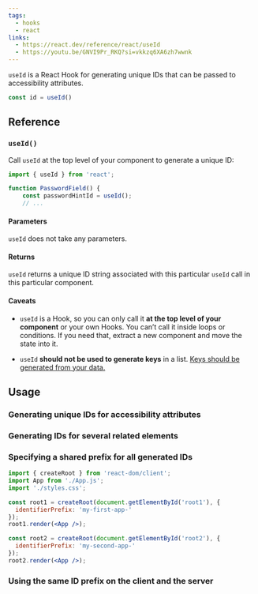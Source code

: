 ```yaml
---
tags:
  - hooks
  - react
links:
  - https://react.dev/reference/react/useId
  - https://youtu.be/GNVI9Pr_RKQ?si=vkkzq6XA6zh7wwnk
---
```

`useId` is a React Hook for generating unique IDs that can be passed to accessibility attributes.

```js
const id = useId()
```
## Reference
### `useId()`
Call `useId` at the top level of your component to generate a unique ID:

```jsx
import { useId } from 'react';

function PasswordField() {  
	const passwordHintId = useId();  
	// ...
```

#### Parameters
`useId` does not take any parameters.

#### Returns

`useId` returns a unique ID string associated with this particular `useId` call in this particular component.

#### Caveats 
- `useId` is a Hook, so you can only call it **at the top level of your component** or your own Hooks. You can’t call it inside loops or conditions. If you need that, extract a new component and move the state into it.
    
- `useId` **should not be used to generate keys** in a list. [Keys should be generated from your data.](https://react.dev/learn/rendering-lists#where-to-get-your-key)
## Usage
### Generating unique IDs for accessibility attributes
### Generating IDs for several related elements
### Specifying a shared prefix for all generated IDs
```jsx
import { createRoot } from 'react-dom/client';
import App from './App.js';
import './styles.css';

const root1 = createRoot(document.getElementById('root1'), {
  identifierPrefix: 'my-first-app-'
});
root1.render(<App />);

const root2 = createRoot(document.getElementById('root2'), {
  identifierPrefix: 'my-second-app-'
});
root2.render(<App />);
```
### Using the same ID prefix on the client and the server